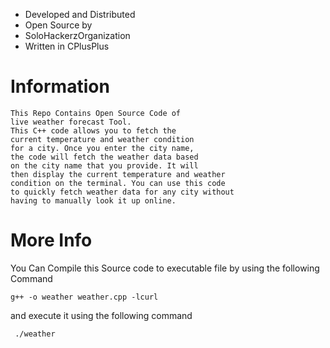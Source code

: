 * Developed and Distributed
* Open Source by
* SoloHackerzOrganization
* Written in CPlusPlus
# Information
```
This Repo Contains Open Source Code of 
live weather forecast Tool. 
This C++ code allows you to fetch the 
current temperature and weather condition 
for a city. Once you enter the city name,
the code will fetch the weather data based 
on the city name that you provide. It will 
then display the current temperature and weather 
condition on the terminal. You can use this code 
to quickly fetch weather data for any city without
having to manually look it up online.
```
# More Info

You Can Compile this Source code to executable file by using the following Command
 ```
 g++ -o weather weather.cpp -lcurl
 ```
 and execute it using the following command

```
 ./weather
 ```

